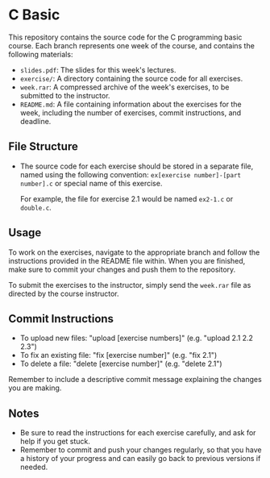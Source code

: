 # C Basic

This repository contains the source code for the C programming basic course. Each branch represents one week of the course, and contains the following materials:

- `slides.pdf`: The slides for this week's lectures.
- `exercise/`: A directory containing the source code for all exercises.
- `week.rar`: A compressed archive of the week's exercises, to be submitted to the instructor.
- `README.md`: A file containing information about the exercises for the week, including the number of exercises, commit instructions, and deadline.

## File Structure

- The source code for each exercise should be stored in a separate file, named using the following convention: `ex[exercise number]-[part number].c` or special name of this exercise.
  
  For example, the file for exercise 2.1 would be named `ex2-1.c` or `double.c`.

## Usage

To work on the exercises, navigate to the appropriate branch and follow the instructions provided in the README file within. When you are finished, make sure to commit your changes and push them to the repository.

To submit the exercises to the instructor, simply send the `week.rar` file as directed by the course instructor.

## Commit Instructions

- To upload new files: "upload [exercise numbers]" (e.g. "upload 2.1 2.2 2.3")
- To fix an existing file: "fix [exercise number]" (e.g. "fix 2.1")
- To delete a file: "delete [exercise number]" (e.g. "delete 2.1")

Remember to include a descriptive commit message explaining the changes you are making.

## Notes

- Be sure to read the instructions for each exercise carefully, and ask for help if you get stuck.
- Remember to commit and push your changes regularly, so that you have a history of your progress and can easily go back to previous versions if needed.
